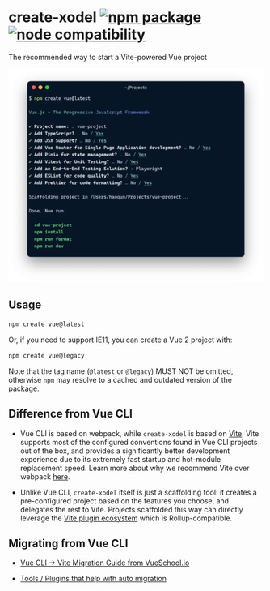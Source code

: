 # create-xodel <a href="https://npmjs.com/package/create-xodel"><img src="https://badgen.net/npm/v/create-xodel" alt="npm package"></a> <a href="https://nodejs.org/en/about/previous-releases"><img src="https://img.shields.io/node/v/create-xodel" alt="node compatibility"></a>

The recommended way to start a Vite-powered Vue project

<p align="center">
  <img src="https://github.com/xiangnanscu/create-xodel/blob/main/media/screenshot-cli.png?raw=true" width="800">
</p>

## Usage

```sh
npm create vue@latest
```

Or, if you need to support IE11, you can create a Vue 2 project with:

```sh
npm create vue@legacy
```

Note that the tag name (`@latest` or `@legacy`) MUST NOT be omitted, otherwise `npm` may resolve to a cached and outdated version of the package.

## Difference from Vue CLI

- Vue CLI is based on webpack, while `create-xodel` is based on [Vite](https://vitejs.dev/). Vite supports most of the configured conventions found in Vue CLI projects out of the box, and provides a significantly better development experience due to its extremely fast startup and hot-module replacement speed. Learn more about why we recommend Vite over webpack [here](https://vitejs.dev/guide/why.html).

- Unlike Vue CLI, `create-xodel` itself is just a scaffolding tool: it creates a pre-configured project based on the features you choose, and delegates the rest to Vite. Projects scaffolded this way can directly leverage the [Vite plugin ecosystem](https://vitejs.dev/plugins/) which is Rollup-compatible.

## Migrating from Vue CLI

- [Vue CLI -> Vite Migration Guide from VueSchool.io](https://vueschool.io/articles/vuejs-tutorials/how-to-migrate-from-vue-cli-to-vite/)

- [Tools / Plugins that help with auto migration](https://github.com/vitejs/awesome-vite#vue-cli)
